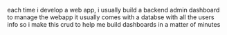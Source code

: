 each time i develop a web app, i usually build a backend admin dashboard to manage the webapp
it usually comes with a databse with all the users info so i make this crud to help me build dashboards in 
a matter of minutes